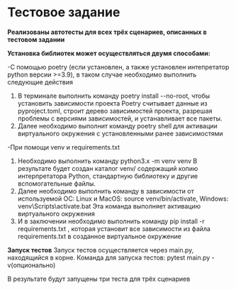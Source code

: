 # Тестовое задание

**Реализованы автотесты для всех трёх сценариев, описанных в тестовом задании**

**Установка библиотек может осуществляться двумя способами:**

-С помощью poetry (если установлен, а также установлен интепретатор python версии >=3.9), в таком случае необходимо выполнить следующие действия
1. В терминале выполнить команду poetry install --no-root, чтобы установить зависимости проекта
Poetry считывает данные из pyproject.toml, строит дерево зависимостей проекта, разрешая проблемы с версиями зависимостей, и устанавливает все пакеты.
2. Далее необходимо выполнит команду poetry shell для активации виртуального окружения с установленными ранее зависимостями

-При помощи venv и requirements.txt
1. Необходимо выполнить команду python3.x -m venv venv
В результате будет создан каталог venv/ содержащий копию интерпретатора Python, стандартную библиотеку и другие вспомогательные файлы.
2. Далее необходимо выполнить команду в зависимости от используемой ОС: Linux и MacOS: source venv/bin/activate, Windows: venv\Scripts\activate.bat
Эта команда выполняет активацию виртуального окружения
3. И в заключении необходимо выполнить команду pip install -r requirements.txt , которая установит все зависимости из файла requirements.txt в созданное виртуальное окружение

**Запуск тестов**
Запуск тестов осуществляется через main.py, находящийся в корне.
Команда для запуска тестов: pytest main.py -v(опционально)

В результате будут запущены три теста для трёх сценариев